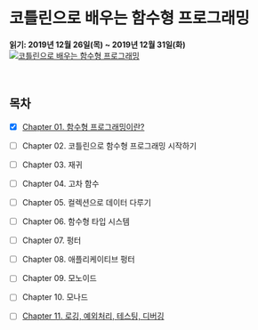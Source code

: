 # 코틀린으로 배우는 함수형 프로그래밍
**읽기: 2019년 12월 26일(목) ~ 2019년 12월 31일(화)**  
[![코틀린으로 배우는 함수형 프로그래밍](http://image.kyobobook.co.kr/images/book/large/557/l9788966262557.jpg)](http://www.kyobobook.co.kr/product/detailViewKor.laf?ejkGb=KOR&mallGb=KOR&barcode=9788966262557&orderClick=LEa&Kc=)

<br/>

## 목차
- [x] [Chapter 01. 함수형 프로그래밍이란?](./Chapter-01)
- [ ] Chapter 02. 코틀린으로 함수형 프로그래밍 시작하기
- [ ] Chapter 03. 재귀
- [ ] Chapter 04. 고차 함수
- [ ] Chapter 05. 컬렉션으로 데이터 다루기
- [ ] Chapter 06. 함수형 타입 시스템
- [ ] Chapter 07. 펑터
- [ ] Chapter 08. 애플리케이티브 펑터
- [ ] Chapter 09. 모노이드
- [ ] Chapter 10. 모나드
- [ ] [Chapter 11. 로깅, 예외처리, 테스팅, 디버깅](./Chapter-11)

